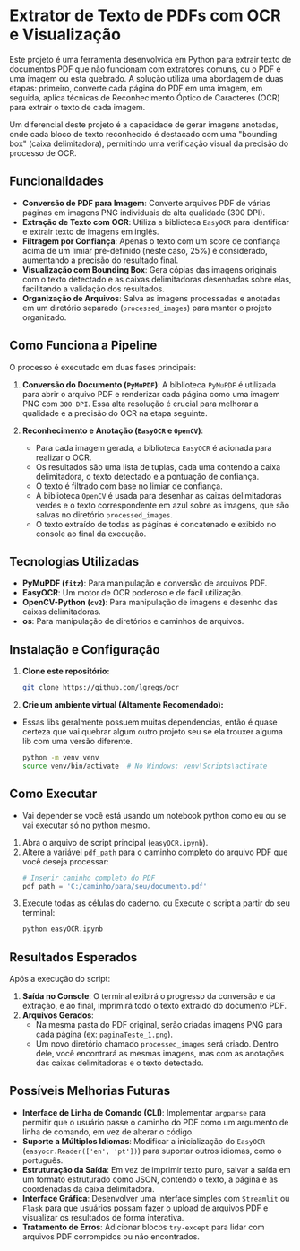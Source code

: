 # Extrator de Texto de PDFs com OCR e Visualização

Este projeto é uma ferramenta desenvolvida em Python para extrair texto de documentos PDF que não funcionam com extratores comuns, ou o PDF é uma imagem ou esta quebrado. A solução utiliza uma abordagem de duas etapas: primeiro, converte cada página do PDF em uma imagem, em seguida, aplica técnicas de Reconhecimento Óptico de Caracteres (OCR) para extrair o texto de cada imagem.

Um diferencial deste projeto é a capacidade de gerar imagens anotadas, onde cada bloco de texto reconhecido é destacado com uma "bounding box" (caixa delimitadora), permitindo uma verificação visual da precisão do processo de OCR.

## Funcionalidades

  * **Conversão de PDF para Imagem**: Converte arquivos PDF de várias páginas em imagens PNG individuais de alta qualidade (300 DPI).
  * **Extração de Texto com OCR**: Utiliza a biblioteca `EasyOCR` para identificar e extrair texto de imagens em inglês.
  * **Filtragem por Confiança**: Apenas o texto com um score de confiança acima de um limiar pré-definido (neste caso, 25%) é considerado, aumentando a precisão do resultado final.
  * **Visualização com Bounding Box**: Gera cópias das imagens originais com o texto detectado e as caixas delimitadoras desenhadas sobre elas, facilitando a validação dos resultados.
  * **Organização de Arquivos**: Salva as imagens processadas e anotadas em um diretório separado (`processed_images`) para manter o projeto organizado.

## Como Funciona a Pipeline

O processo é executado em duas fases principais:

1.  **Conversão do Documento (`PyMuPDF`)**: A biblioteca `PyMuPDF` é utilizada para abrir o arquivo PDF e renderizar cada página como uma imagem PNG com `300 DPI`. Essa alta resolução é crucial para melhorar a qualidade e a precisão do OCR na etapa seguinte.

2.  **Reconhecimento e Anotação (`EasyOCR` e `OpenCV`)**:

      * Para cada imagem gerada, a biblioteca `EasyOCR` é acionada para realizar o OCR.
      * Os resultados são uma lista de tuplas, cada uma contendo a caixa delimitadora, o texto detectado e a pontuação de confiança.
      * O texto é filtrado com base no limiar de confiança.
      * A biblioteca `OpenCV` é usada para desenhar as caixas delimitadoras verdes e o texto correspondente em azul sobre as imagens, que são salvas no diretório `processed_images`.
      * O texto extraído de todas as páginas é concatenado e exibido no console ao final da execução.

## Tecnologias Utilizadas

  * **PyMuPDF (`fitz`)**: Para manipulação e conversão de arquivos PDF.
  * **EasyOCR**: Um motor de OCR poderoso e de fácil utilização.
  * **OpenCV-Python (`cv2`)**: Para manipulação de imagens e desenho das caixas delimitadoras.
  * **os**: Para manipulação de diretórios e caminhos de arquivos.

## Instalação e Configuração

1.  **Clone este repositório:**

    ```bash
    git clone https://github.com/lgregs/ocr
    ```

2.  **Crie um ambiente virtual (Altamente Recomendado):**
- Essas libs geralmente possuem muitas dependencias, então é quase certeza que vai quebrar algum outro projeto seu se ela trouxer alguma lib com uma versão diferente.
  
    ```bash
    python -m venv venv
    source venv/bin/activate  # No Windows: venv\Scripts\activate
    ```

##  Como Executar
- Vai depender se você está usando um notebook python como eu ou se vai executar só no python mesmo.

1.  Abra o arquivo de script principal (`easyOCR.ipynb`).
2.  Altere a variável `pdf_path` para o caminho completo do arquivo PDF que você deseja processar:
    ```python
    # Inserir caminho completo do PDF
    pdf_path = 'C:/caminho/para/seu/documento.pdf'
    ```
3. Execute todas as células do caderno.
   ou
  Execute o script a partir do seu terminal:
    ```bash
    python easyOCR.ipynb
    ```

## Resultados Esperados

Após a execução do script:

1.  **Saída no Console**: O terminal exibirá o progresso da conversão e da extração, e ao final, imprimirá todo o texto extraído do documento PDF.
2.  **Arquivos Gerados**:
      * Na mesma pasta do PDF original, serão criadas imagens PNG para cada página (ex: `paginaTeste_1.png`).
      * Um novo diretório chamado `processed_images` será criado. Dentro dele, você encontrará as mesmas imagens, mas com as anotações das caixas delimitadoras e o texto detectado.

## Possíveis Melhorias Futuras

  * **Interface de Linha de Comando (CLI)**: Implementar `argparse` para permitir que o usuário passe o caminho do PDF como um argumento de linha de comando, em vez de alterar o código.
  * **Suporte a Múltiplos Idiomas**: Modificar a inicialização do `EasyOCR` (`easyocr.Reader(['en', 'pt'])`) para suportar outros idiomas, como o português.
  * **Estruturação da Saída**: Em vez de imprimir texto puro, salvar a saída em um formato estruturado como JSON, contendo o texto, a página e as coordenadas da caixa delimitadora.
  * **Interface Gráfica**: Desenvolver uma interface simples com `Streamlit` ou `Flask` para que usuários possam fazer o upload de arquivos PDF e visualizar os resultados de forma interativa.
  * **Tratamento de Erros**: Adicionar blocos `try-except` para lidar com arquivos PDF corrompidos ou não encontrados.
